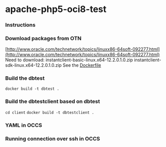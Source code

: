 # apache-php5-oci8-test

### Instructions

### Download packages from OTN

[http://www.oracle.com/technetwork/topics/linuxx86-64soft-092277.html](http://www.oracle.com/technetwork/topics/linuxx86-64soft-092277.html)
Need to download:
instantclient-basic-linux.x64-12.2.0.1.0.zip
instantclient-sdk-linux.x64-12.2.0.1.0.zip
See the [Dockerfile](Dockerfile)

### Build the dbtest

`docker build -t dbtest .`

### Build the dbtestclient based on dbtest

`cd client`
`docker build -t dbtestclient .`

### YAML in OCCS

### Running connection over ssh in OCCS




